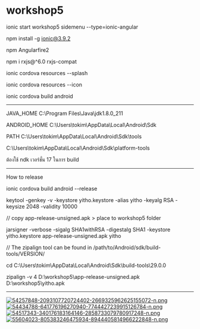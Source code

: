 # workshop5
ionic start workshop5 sidemenu --type=ionic-angular

npm install -g ionic@3.9.2

npm Angularfire2 

npm i rxjs@^6.0 rxjs-compat

ionic cordova resources --splash

ionic cordova resources --icon


ionic cordova build android

-----------------------------------------------------------
JAVA_HOME
C:\Program Files\Java\jdk1.8.0_211

ANDROID_HOME
C:\Users\tokim\AppData\Local\Android\Sdk

PATH
C:\Users\tokim\AppData\Local\Android\Sdk\tools


C:\Users\tokim\AppData\Local\Android\Sdk\platform-tools


ต้องใช้ ndk เวอร์ชั่น 17 ในการ build

-------------------------------------------------------------

How to release

ionic cordova build android --release

keytool -genkey -v -keystore yitho.keystore -alias yitho -keyalg RSA -keysize 2048 -validity 10000

// copy app-release-unsigned.apk > place to workshop5 folder
 
jarsigner -verbose -sigalg SHA1withRSA -digestalg SHA1 -keystore yitho.keystore app-release-unsigned.apk yitho

// The zipalign tool can be found in  /path/to/Android/sdk/build-tools/VERSION/

cd C:\Users\tokim\AppData\Local\Android\Sdk\build-tools\29.0.0

zipalign -v 4 D:\workshop5\app-release-unsigned.apk D:\workshop5\yitho.apk

------------------------------------------------------------------


[![54257848-2093107720724402-2669325962625155072-n.png](https://i.postimg.cc/4NSkWN6d/54257848-2093107720724402-2669325962625155072-n.png)](https://postimg.cc/56LR0Jkd)
[![54434788-641776196270940-7744427239915126784-n.png](https://i.postimg.cc/4yxq1rnV/54434788-641776196270940-7744427239915126784-n.png)](https://postimg.cc/34zt8fXx)
[![54517343-340176183164146-2858733079780917248-n.png](https://i.postimg.cc/hhF8GmFv/54517343-340176183164146-2858733079780917248-n.png)](https://postimg.cc/tn5nSY4G)
[![55604023-805383246475934-8944405814966222848-n.png](https://i.postimg.cc/28B2fkp3/55604023-805383246475934-8944405814966222848-n.png)](https://postimg.cc/1fspGZ3Z)
